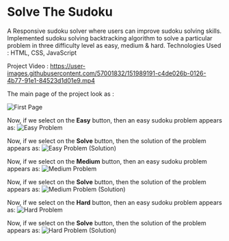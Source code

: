 # Solve The Sudoku
A Responsive sudoku solver where users can improve sudoku solving skills. Implemented sudoku solving backtracking algorithm to solve a particular problem in three difficulty level as easy, medium &amp; hard.
Technologies Used : HTML, CSS, JavaScript

Project Video :
https://user-images.githubusercontent.com/57001832/151989191-c4de026b-0126-4b77-91e1-84523d1d01e9.mp4

The main page of the project look as :

![First Page](https://user-images.githubusercontent.com/57001832/151976969-cf193df4-cf8e-4e35-8b84-f8da8e291264.png)

Now, if we select on the **Easy** button, then an easy sudoku problem appears as:
![Easy Problem](https://user-images.githubusercontent.com/57001832/151977092-004d34c4-04f4-4afe-b120-0ce2680dd814.png)

Now, if we select on the **Solve** button, then the solution of the problem appears as:
![Easy Problem (Solution)](https://user-images.githubusercontent.com/57001832/151977261-7c4424e3-755d-4d3f-98b7-d5975000e6ea.png)

Now, if we select on the **Medium** button, then an easy sudoku problem appears as:
![Medium Problem](https://user-images.githubusercontent.com/57001832/151977485-be9671fd-46b6-48c1-ab37-4e65cafca2a1.png)

Now, if we select on the **Solve** button, then the solution of the problem appears as:
![Medium Problem (Solution)](https://user-images.githubusercontent.com/57001832/151977512-d8b54726-64fb-4e62-96d2-5e0921de5473.png)

Now, if we select on the **Hard** button, then an easy sudoku problem appears as:
![Hard Problem](https://user-images.githubusercontent.com/57001832/151977581-dcd7e65e-c0f5-4c18-b668-fc449a94df38.png)

Now, if we select on the **Solve** button, then the solution of the problem appears as:
![Hard Problem (Solution)](https://user-images.githubusercontent.com/57001832/151977547-1296afdc-dabf-4c76-8024-d2b185316684.png)

